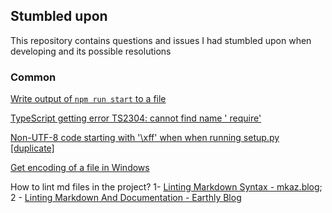 ## Stumbled upon

This repository contains questions and issues I had stumbled upon when developing and its possible resolutions



### Common

[Write output of `npm run start` to a file](https://stackoverflow.com/questions/57915432/write-output-of-npm-run-start-to-a-file)

[TypeScript getting error TS2304: cannot find name ' require'](https://stackoverflow.com/questions/31173738/typescript-getting-error-ts2304-cannot-find-name-require)

[Non-UTF-8 code starting with '\xff' when when running setup.py [duplicate]](https://stackoverflow.com/questions/62031750/non-utf-8-code-starting-with-xff-when-when-running-setup-py)

[Get encoding of a file in Windows](https://stackoverflow.com/questions/3710374/get-encoding-of-a-file-in-windows)

How to lint md files in the project? 1- [Linting Markdown Syntax - mkaz.blog](https://mkaz.blog/code/linting-markdown-syntax/); 2 - [Linting Markdown And Documentation - Earthly Blog](https://earthly.dev/blog/markdown-lint/)










